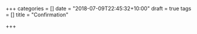+++
categories = []
date = "2018-07-09T22:45:32+10:00"
draft = true
tags = []
title = "Confirmation"

+++
